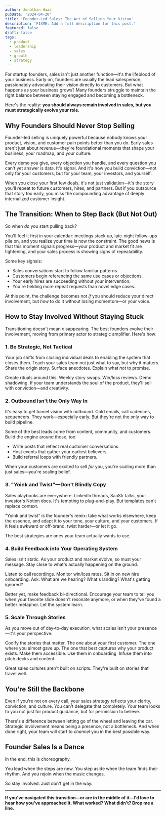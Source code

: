 ```yaml
---
author: Jonathan Haas
pubDate: '2024-04-20'
title: 'Founder-Led Sales: The Art of Selling Your Vision'
description: 'FIXME: Add a full description for this post.'
featured: false
draft: false
tags:
  - product
  - leadership
  - sales
  - growth
  - strategy
---
```


For startup founders, sales isn't just another function—it's the lifeblood of your business. Early on, founders are usually the lead salesperson, passionately advocating their vision directly to customers. But what happens as your business grows? Many founders struggle to maintain the right balance between staying engaged and becoming a bottleneck.

Here's the reality: **you should always remain involved in sales, but you must strategically evolve your role.**

## Why Founders Should Never Stop Selling

Founder-led selling is uniquely powerful because nobody knows your product, vision, and customer pain points better than you do. Early sales aren't just about revenue—they're foundational moments that shape your business, your roadmap, and your culture.

Every demo you give, every objection you handle, and every question you can't yet answer is data. It's signal. And it's how you build conviction—not only for your customers, but for your team, your investors, and yourself.

When you close your first few deals, it's not just validation—it's the story you'll repeat to future customers, hires, and partners. But if you outsource that story too early, you miss the compounding advantage of deeply internalized customer insight.

## The Transition: When to Step Back (But Not Out)

So when _do_ you start pulling back?

You'll feel it first in your calendar: meetings stack up, late-night follow-ups pile on, and you realize your time is now the constraint. The good news is that this moment signals progress—your product and market fit are tightening, and your sales process is showing signs of repeatability.

Some key signals:

- Sales conversations start to follow familiar patterns.
- Customers begin referencing the same use cases or objections.
- Your early hires are succeeding without your intervention.
- You're fielding more repeat requests than novel edge cases.

At this point, the challenge becomes not _if_ you should reduce your direct involvement, but _how_ to do it without losing momentum—or your voice.

## How to Stay Involved Without Staying Stuck

Transitioning doesn't mean disappearing. The best founders evolve their involvement, moving from primary actor to strategic amplifier. Here's how:

### 1. Be Strategic, Not Tactical

Your job shifts from closing individual deals to enabling the system that closes them. Teach your sales team not just what to say, but why it matters. Share the origin story. Surface anecdotes. Explain what _not_ to promise.

Create rituals around this. Weekly story swaps. Win/loss reviews. Demo shadowing. If your team understands the soul of the product, they'll sell with conviction—and creativity.

### 2. Outbound Isn't the Only Way In

It's easy to get tunnel vision with outbound. Cold emails, call cadences, sequencers. They work—especially early. But they're not the only way to build pipeline.

Some of the best leads come from content, community, and customers. Build the engine around those, too:

- Write posts that reflect real customer conversations.
- Host events that gather your earliest believers.
- Build referral loops with friendly partners.

When your customers are excited to sell _for_ you, you're scaling more than just sales—you're scaling belief.

### 3. "Yoink and Twist"—Don't Blindly Copy

Sales playbooks are everywhere. LinkedIn threads, SaaStr talks, your investor's Notion docs. It's tempting to plug-and-play. But templates can't replace context.

"Yoink and twist" is the founder's remix: take what works elsewhere, keep the essence, and adapt it to your tone, your culture, and your customers. If it feels awkward or off-brand, twist harder—or let it go.

The best strategies are ones your team actually wants to use.

### 4. Build Feedback into Your Operating System

Sales isn't static. As your product and market evolve, so must your message. Stay close to what's actually happening on the ground.

Listen to call recordings. Monitor win/loss rates. Sit in on new hire onboarding. Ask: What are we hearing? What's landing? What's getting ignored?

Better yet, make feedback bi-directional. Encourage your team to tell you when your favorite slide doesn't resonate anymore, or when they've found a better metaphor. Let the system learn.

### 5. Scale Through Stories

As you move out of day-to-day execution, what scales isn't your presence—it's your perspective.

Codify the stories that matter. The one about your first customer. The one where you almost gave up. The one that best captures why your product exists. Make them accessible. Use them in onboarding. Infuse them into pitch decks and content.

Great sales cultures aren't built on scripts. They're built on stories that travel well.

## You're Still the Backbone

Even if you're not on every call, your sales strategy reflects your clarity, conviction, and culture. You can't delegate that completely. Your team looks to you not just for product guidance, but for permission to believe.

There's a difference between letting go of the wheel and leaving the car. Strategic involvement means being a presence, not a bottleneck. And when done right, your team will start to _channel_ you in the best possible way.

## Founder Sales Is a Dance

In the end, this is choreography.

You lead when the steps are new. You step aside when the team finds their rhythm. And you rejoin when the music changes.

So stay involved. Just don't get in the way.

---

**If you've navigated this transition—or are in the middle of it—I'd love to hear how you've approached it. What worked? What didn't? Drop me a line.**

